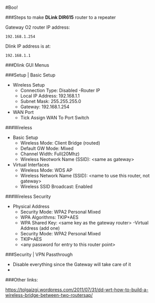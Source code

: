 #Boo!

###Steps to make **DLink DIR615** router to a repeater

Gateway O2 router IP address:
```
192.168.1.254
```
Dlink IP address is at:
```
192.168.1.1
```
###Dlink GUI Menus

###Setup | Basic Setup
- Wireless Setup
  + Connection Type: Disabled
-Router IP
  + Local IP Address: 192.168.1.1
  + Subnet Mask: 255.255.255.0
  + Gateway: 192.168.1.254
- WAN Port
  + Tick Assign WAN To Port Switch

###Wireless
- Basic Setup
  + Wireless Mode: Client Bridge (routed)
  + Default GW Mode: Mixed
  + Channel Width: Full(20Mhz)
  + Wireless Neotwork Name (SSID): \<same as gateway\>
- Virtual Interfaces
  + Wireless Mode: WDS AP
  + Wireless Network Name (SSID): \<name to use this router, not gateway\>
  + Wireless SSID Broadcast: Enabled

###Wireless Security
- Physical Address
  + Security Mode: WPA2 Personal Mixed
  + WPA Algorithms: TKIP+AES
  + WPA Shared Key: \<same key as the gateway router\>
-Virtual Address (add one)
  + Security Mode: WPA2 Personal Mixed
  + TKIP+AES
  + \<any password for entry to this router point\>
  
###Security | VPN Passthrough
- Disable everything since the Gateway will take care of it
- 
###Other links:

https://tolgaizgi.wordpress.com/2011/07/31/dd-wrt-how-to-build-a-wireless-bridge-between-two-routersap/

